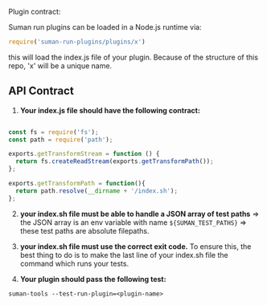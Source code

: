 

Plugin contract:

Suman run plugins can be loaded in a Node.js runtime via:

```javascript
require('suman-run-plugins/plugins/x')
```

this will load the index.js file of your plugin.
Because of the structure of this repo, 'x' will be a unique name.


## API Contract

1. <b>Your index.js file should have the following contract:</b>

```javascript

const fs = require('fs');
const path = require('path');

exports.getTransformStream = function () {
  return fs.createReadStream(exports.getTransformPath());
};

exports.getTransformPath = function(){
  return path.resolve(__dirname + '/index.sh');
};

```

2. <b> your index.sh file must be able to handle a JSON array of test paths</b>
 => the JSON array is an env variable with name `${SUMAN_TEST_PATHS}`
 => these test paths are absolute filepaths.


3. <b>your index.sh file must use the correct exit code.</b> To ensure this, the best thing to do
is to make the last line of your index.sh file the command which runs your tests.


4. <b>Your plugin should pass the following test:</b>

```suman-tools --test-run-plugin=<plugin-name>```
